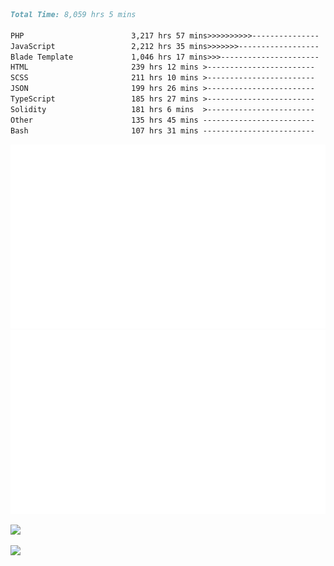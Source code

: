 <!--START_SECTION:waka-->

```markdown
Total Time: 8,059 hrs 5 mins

PHP                        3,217 hrs 57 mins>>>>>>>>>>---------------   39.27 %
JavaScript                 2,212 hrs 35 mins>>>>>>>------------------   27.00 %
Blade Template             1,046 hrs 17 mins>>>----------------------   12.77 %
HTML                       239 hrs 12 mins >------------------------   02.92 %
SCSS                       211 hrs 10 mins >------------------------   02.58 %
JSON                       199 hrs 26 mins >------------------------   02.43 %
TypeScript                 185 hrs 27 mins >------------------------   02.26 %
Solidity                   181 hrs 6 mins  >------------------------   02.21 %
Other                      135 hrs 45 mins -------------------------   01.66 %
Bash                       107 hrs 31 mins -------------------------   01.31 %
```

<!--END_SECTION:waka-->

![](https://raw.githubusercontent.com/DrMaxis/github-stats-transparent/output/generated/overview.svg)
![](https://raw.githubusercontent.com/DrMaxis/github-stats-transparent/output/generated/languages.svg)

![](https://git-readme-stats-drmaxis-projects.vercel.app/api?username=drmaxis&show_icons=true&theme=outrun&count_private=true&show=reviews,discussions_started,discussions_answered,prs_merged,prs_merged_percentage&custom_title=2024%20Github%20Rank)
 
<a href="https://count.getloli.com/"><img src="https://count.getloli.com/get/@:maxis-the-alchemist?theme=rule34"></a>
<!-- https://count.getloli.com/get/@alchemist?theme=rule34 -->
<br>

